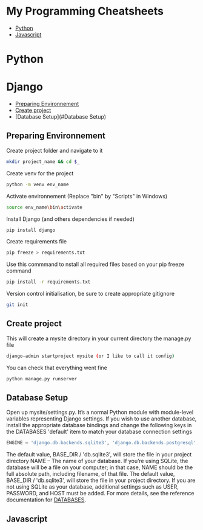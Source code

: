 # My Programming Cheatsheets

- [Python](#Python)
- [Javascript](#Javascript)

# Python
# Django
- [Preparing Environnement](#Preparing%20Environnement)
- [Create project](#Create%20project)
- [Database Setup](#Database Setup)

## Preparing Environnement

Create project folder and navigate to it
```bash
mkdir project_name && cd $_
```
Create venv for the project
```bash
python -m venv env_name
```
Activate environnement (Replace "bin" by "Scripts" in Windows)
```bash
source env_name\bin\activate
```
Install Django (and others dependencies if needed)
```bash
pip install django
```
Create requirements file
```bash
pip freeze > requirements.txt
```
Use this commmand to nstall all required files based on your pip freeze command
```bash
pip install -r requirements.txt
```
Version control initialisation, be sure to create appropriate gitignore
```bash
git init
```

## Create project

This will create a mysite directory in your current directory the manage.py file
```bash
django-admin startproject mysite (or I like to call it config)
```

You can check that everything went fine
```bash
python manage.py runserver
```

## Database Setup
Open up mysite/settings.py. It’s a normal Python module with module-level variables representing Django settings.
If you wish to use another database, install the approp­riate database bindings and change the following keys in the DATABASES 'default' item to match your database connection settings
```python
ENGINE – 'django.db.backends.sqlite3', 'django.db.backends.postgresql', 'django.db.backends.mysql', or 'django.db.backends.oracle'
```

The default value, BASE_DIR / 'db.sqlite3', will store the file in your project directory
NAME – The name of your database. If you’re using SQLite, the database will be a file on your computer; in that case, NAME should be the full absolute path, including filename, of that file.
The default value, BASE_DIR / 'db.sqlite3', will store the file in your project directory.
If you are not using SQLite as your database, additional settings such as USER, PASSWORD, and HOST must be added.
For more details, see the reference documentation for [DATABASES](https://docs.djangoproject.com/en/4.0/ref/settings/#std:setting-DATABASES).

## Javascript
